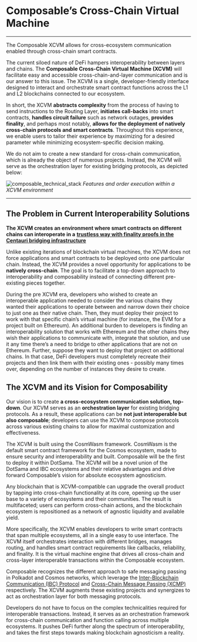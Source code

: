 # Composable’s Cross-Chain Virtual Machine

---

The Composable XCVM allows for cross-ecosystem communication enabled through cross-chain smart contracts.

The current siloed nature of DeFi hampers interoperability between layers and chains. 
The **Composable Cross-Chain Virtual Machine (XCVM)** will facilitate easy and accessible cross-chain-and-layer 
communication and is our answer to this issue. The XCVM is a single, developer-friendly interface designed to interact 
and orchestrate smart contract functions across the L1 and L2 blockchains connected to our ecosystem. 

In short, the XCVM **abstracts complexity** from the process of having to send instructions to the Routing Layer, 
**initiates call-backs** into smart contracts, **handles circuit failure** such as network outages, 
**provides finality**, and perhaps most notably, **allows for the deployment of natively cross-chain protocols and smart
contracts**. Throughout this experience, we enable users to tailor their experience by maximizing for a desired 
parameter while minimizing ecosystem-specific decision making.

We do not aim to create a new standard for cross-chain communication, which is already the object of numerous projects. 
Instead, the XCVM will serve as the orchestration layer for existing bridging protocols, as depicted below:

![composable_technical_stack](/img/products/techstack/composable-technical-stack.png)
*Features and order execution within a XCVM environment*

---

## The Problem in Current Interoperability Solutions

**The XCVM creates an environment where smart contracts on different chains can interoperate in a** 
[**trustless way with finality proofs in the Centauri bridging infrastructure**](https://medium.com/composable-finance/trustless-bridging-438a6e5c917a)

Unlike existing iterations of blockchain virtual machines, the XCVM does not force applications and smart contracts to 
be deployed onto one particular chain. Instead, the XCVM provides a novel opportunity for applications to be 
**natively cross-chain**. The goal is to facilitate a top-down approach to interoperability and composability instead 
of connecting different pre-existing pieces together.

During the pre XCVM era, developers who wished to create an interoperable application needed to consider the various 
chains they wanted their applications to operate between and narrow down their choice to just one as their native chain. 
Then, they must deploy their project to work with that specific chain’s virtual machine (for instance, the EVM for a 
project built on Ethereum). An additional burden to developers is finding an interoperability solution that works with 
Ethereum and the other chains they wish their applications to communicate with, integrate that solution, and use it any 
time there’s a need to bridge to other applications that are not on Ethereum. Further, suppose they want to deploy that 
project on additional chains. In that case, DeFi developers must completely recreate their projects and then link them 
with their existing ones - possibly many times over, depending on the number of instances they desire to create.


## The XCVM and its Vision for Composability

Our vision is to create **a cross-ecosystem communication solution, top-down**. Our XCVM serves as an 
**orchestration layer** for existing bridging protocols. As a result, these applications can be 
**not just interoperable but also composable**; developers can use the XCVM to compose protocols across various 
existing chains to allow for maximal customization and effectiveness.

The XCVM is built using the CosmWasm framework. CosmWasm is the default smart contract framework for the Cosmos 
ecosystem, made to ensure security and interoperability and built. Composable will be the first to deploy it within 
DotSama. The XCVM will be a novel union of the DotSama and IBC ecosystems and their relative advantages and drive 
forward Composable’s vision for absolute ecosystem agnosticism. 

Any blockchain that is XCVM-compatible can upgrade the overall product by tapping into cross-chain functionality at its 
core, opening up the user base to a variety of ecosystems and their communities. The result is multifaceted; users can 
perform cross-chain actions, and the blockchain ecosystem is repositioned as a network of agnostic liquidity and 
available yield.

More specifically, the XCVM enables developers to write smart contracts that span multiple ecosystems, 
all in a single easy to use interface. The XCVM itself orchestrates interaction with different bridges, manages routing,
and handles smart contract requirements like callbacks, reliability, and finality. It is the virtual machine engine that
drives all cross-chain and cross-layer interoperable transactions within the Composable ecosystem.

Composable recognizes the different approach to safe messaging passing in Polkadot and Cosmos networks, 
which leverage the [Inter-Blockchain Communication (IBC) Protocol](https://ibcprotocol.org/) and
[ Cross-Chain Message Passing (XCMP)](https://wiki.polkadot.network/docs/learn-crosschain) respectively. 
The XCVM augments these existing projects and synergizes to act as orchestration layer for both messaging protocols. 

Developers do not have to focus on the complex technicalities  required for interoperable transactions. Instead, 
it serves as an orchestration framework for cross-chain communication and function calling across multiple ecosystems. 
It pushes DeFi further along the spectrum of interoperability, and takes the first steps towards making blockchain 
agnosticism a reality.

